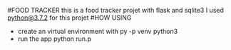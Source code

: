 #FOOD TRACKER
this is a food tracker projet with flask and sqlite3
I used python@3.7.2 for this projet 
#HOW USING
  
  - create an virtual environment with
  	py -p venv <nameofyourvirtualenvironment> python3
  - run the app
  	python run.p
